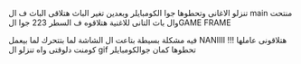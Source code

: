 تنزلو الاغانى وتحطوها جوا الكومبايلر
وبعدين تغير الباث هتلاقى الباث ف ال
 main
منتحت 
وال باث التانى للاغنية هتلاقوه ف السطر 223
جوا الGAME FRAME

فيه مشكلة بسيطة بتاعت ال الشاشة لما بتتحرك لما بيعمل
 NANIIII !!!
هتلاقونى عاملها كومنت دلوقتى 
واه تنزلو ال gif 
تحطوها كمان جوالكومبايلر 
